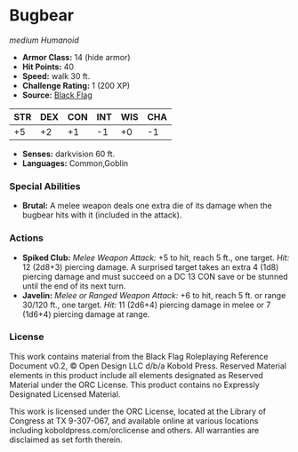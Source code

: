 # Bugbear

*medium* *Humanoid*

- **Armor Class:** 14 (hide armor)
- **Hit Points:** 40 
- **Speed:** walk 30 ft.
- **Challenge Rating:** 1 (200 XP)
- **Source:** [Black Flag](https://koboldpress.com/kpstore/product/tovrpg-pg-mv/)

| STR | DEX | CON | INT | WIS | CHA |
| --- | --- | --- | --- | --- | --- |
| +5 | +2 | +1 | -1 | +0 | -1 |

- **Senses:** darkvision 60 ft.
- **Languages:** Common,Goblin

### Special Abilities

- **Brutal:** A melee weapon deals one extra die of its damage when the bugbear hits with it (included in the attack).

### Actions

- **Spiked Club:** _Melee Weapon Attack:_ +5 to hit, reach 5 ft., one target. _Hit:_ 12 (2d8+3) piercing damage. A surprised target takes an extra 4 (1d8) piercing damage and must succeed on a DC 13 CON save or be stunned until the end of its next turn.
- **Javelin:** _Melee or Ranged Weapon Attack:_ +6 to hit, reach 5 ft. or range 30/120 ft., one target. _Hit:_ 11 (2d6+4) piercing damage in melee or 7 (1d6+4) piercing damage at range.


### License

This work contains material from the Black Flag Roleplaying Reference Document v0.2, © Open Design LLC d/b/a Kobold Press. Reserved Material elements in this product include all elements designated as Reserved Material under the ORC License. This product contains no Expressly Designated Licensed Material.

This work is licensed under the ORC License, located at the Library of Congress at TX 9-307-067, and available online at various locations including koboldpress.com/orclicense and others. All warranties are disclaimed as set forth therein.
